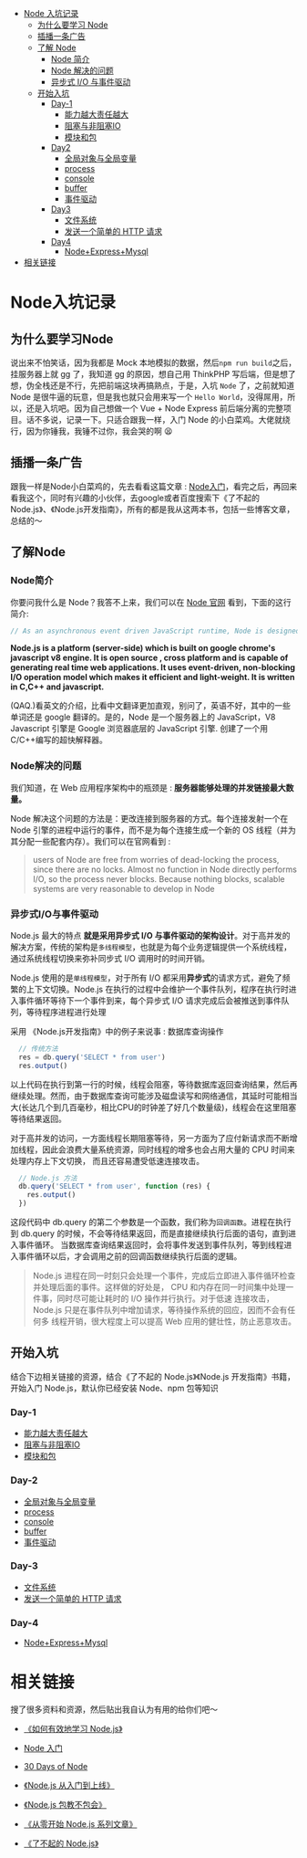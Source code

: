 - [Node 入坑记录](#Node入坑记录)
  - [为什么要学习 Node](#为什么要学习Node)
  - [插播一条广告](#插播一条广告)
  - [了解 Node](#了解Node)
    - [Node 简介](#Node简介)
    - [Node 解决的问题](#Node解决的问题)
    - [异步式 I/O 与事件驱动](#异步式io与事件驱动)
  - [开始入坑](#开始入坑)
    - [Day-1](./Day1/README.md)
      - [能力越大责任越大](./Day1/README.md/#能力越大责任越大)
      - [阻塞与非阻塞IO](./Day1/README.md/#阻塞与非阻塞io)
      - [模块和包](./Day1/README.md/#模块和包)
    - [Day2](./Day2/README.md)
      - [全局对象与全局变量](./Day2/README.md/#全局对象与全局变量)
      - [process](./Day2/README.md/#process)
      - [console](./Day2/README.md/#console)
      - [buffer](./Day2/README.md/#buffer)
      - [事件驱动](./Day2/README.md/#事件驱动)
    - [Day3](./Day3/README.md)
      - [文件系统](./Day3/README.md/#文件系统)
      - [发送一个简单的 HTTP 请求](./Day3/README.md/#发送一个简单的HTTP请求)
    - [Day4](./Day4/README.md)
      - [Node+Express+Mysql](./Day4/README.md#%E5%BC%80%E5%A7%8B%E6%89%8B%E6%8A%8A%E6%89%8B%E6%90%AD%E5%BB%BA%E4%B8%80%E4%B8%AA-node--express--mysql)
- [相关链接](#相关链接)

# Node入坑记录

## 为什么要学习Node

说出来不怕笑话，因为我都是 Mock 本地模拟的数据，然后`npm run build`之后，挂服务器上就 gg 了，我知道 gg 的原因，想自己用 ThinkPHP 写后端，但是想了想，伪全栈还是不行，先把前端这块再搞熟点，于是，入坑 `Node` 了，之前就知道 Node 是很牛逼的玩意，但是我也就只会用来写一个 `Hello World`，没得屌用，所以，还是入坑吧。因为自己想做一个 Vue + Node Express 前后端分离的完整项目。话不多说，记录一下。只适合跟我一样，入门 Node 的小白菜鸡。大佬就绕行，因为你锤我，我锤不过你，我会哭的啊 😫

## 插播一条广告
跟我一样是Node小白菜鸡的，先去看看这篇文章 : [Node入门](https://www.nodebeginner.org/index-zh-cn.html)，看完之后，再回来看我这个，同时有兴趣的小伙伴，去google或者百度搜索下《了不起的Node.js》、《Node.js开发指南》，所有的都是我从这两本书，包括一些博客文章，总结的～

## 了解Node

### Node简介

你要问我什么是 Node？我答不上来，我们可以在 [Node 官网](https://nodejs.org/en/about/) 看到，下面的这行简介:

```javascript
// As an asynchronous event driven JavaScript runtime, Node is designed to build scalable network applications
```

<strong> Node.js is a platform (server-side) which is built on google chrome's javascript v8 engine. It is open source , cross platform and is capable of generating real time web applications. It uses event-driven, non-blocking I/O operation model which makes it efficient and light-weight. It is written in C,C++ and javascript.</strong>

(QAQ.)看英文的介绍，比看中文翻译更加直观，别问了，英语不好，其中的一些单词还是 google 翻译的。是的，Node 是一个服务器上的 JavaScript，V8 Javascript 引擎是 Google 浏览器底层的 JavaScript 引擎. 创建了一个用 C/C++编写的超快解释器。

### Node解决的问题

我们知道，在 Web 应用程序架构中的瓶颈是 : **服务器能够处理的并发链接最大数量。**

Node 解决这个问题的方法是：更改连接到服务器的方式。每个连接发射一个在 Node 引擎的进程中运行的事件，而不是为每个连接生成一个新的 OS 线程（并为其分配一些配套内存）。我们可以在官网看到 :

> users of Node are free from worries of dead-locking the process, since there are no locks. Almost no function in Node directly performs I/O, so the process never blocks. Because nothing blocks, scalable systems are very reasonable to develop in Node

### 异步式I/O与事件驱动

Node.js 最大的特点 <strong>就是采用异步式 I/O 与事件驱动的架构设计</strong>。对于高并发的解决方案，传统的架构是`多线程模型`，也就是为每个业务逻辑提供一个系统线程，通过系统线程切换来弥补同步式 I/O 调用时的时间开销。

Node.js 使用的是`单线程模型`，对于所有 I/O 都采用<strong>异步式</strong>的请求方式，避免了频繁的上下文切换。Node.js 在执行的过程中会维护一个事件队列，程序在执行时进入事件循环等待下一个事件到来，每个异步式 I/O 请求完成后会被推送到事件队列，等待程序进程进行处理

采用 《Node.js开发指南》中的例子来说事 : 数据库查询操作
```javascript
  // 传统方法
  res = db.query('SELECT * from user')
  res.output()
```
以上代码在执行到第一行的时候，线程会阻塞，等待数据库返回查询结果，然后再继续处理。然而，由于数据库查询可能涉及磁盘读写和网络通信，其延时可能相当大(长达几个到几百毫秒，相比CPU的时钟差了好几个数量级)，线程会在这里阻塞等待结果返回。

对于高并发的访问，一方面线程长期阻塞等待，另一方面为了应付新请求而不断增加线程，因此会浪费大量系统资源，同时线程的增多也会占用大量的 CPU 时间来处理内存上下文切换， 而且还容易遭受低速连接攻击。

```javascript
  // Node.js 方法
  db.query('SELECT * from user', function (res) {
    res.output()
  })
```
这段代码中 db.query 的第二个参数是一个函数，我们称为`回调函数`。进程在执行到 db.query 的时候，不会等待结果返回，而是直接继续执行后面的语句，直到进入事件循环。 当数据库查询结果返回时，会将事件发送到事件队列，等到线程进入事件循环以后，才会调用之前的回调函数继续执行后面的逻辑。

> Node.js 进程在同一时刻只会处理一个事件，完成后立即进入事件循环检查并处理后面的事件。这样做的好处是， CPU 和内存在同一时间集中处理一件事，同时尽可能让耗时的 I/O 操作并行执行。对于低速 连接攻击，Node.js 只是在事件队列中增加请求，等待操作系统的回应，因而不会有任何多 线程开销，很大程度上可以提高 Web 应用的健壮性，防止恶意攻击。

## 开始入坑

结合下边相关链接的资源，结合《了不起的 Node.js》《Node.js 开发指南》书籍，开始入门 Node.js，默认你已经安装 Node、npm 包等知识

### Day-1

- [能力越大责任越大](./Day1/README.md/#能力越大责任越大)
- [阻塞与非阻塞IO](./Day1/README.md/#阻塞与非阻塞io)
- [模块和包](./Day1/README.md/#模块和包)

### Day-2
- [全局对象与全局变量](./Day2/README.md/#全局对象与全局变量)
- [process](./Day2/README.md/#process)
- [console](./Day2/README.md/#console)
- [buffer](./Day2/README.md/#buffer)
- [事件驱动](./Day2/README.md/#事件驱动)

### Day-3
- [文件系统](./Day3/README.md/#文件系统)
- [发送一个简单的 HTTP 请求](./Day3/README.md/#发送一个简单的HTTP请求)

### Day-4
- [Node+Express+Mysql](./Day4/README.md#%E5%BC%80%E5%A7%8B%E6%89%8B%E6%8A%8A%E6%89%8B%E6%90%AD%E5%BB%BA%E4%B8%80%E4%B8%AA-node--express--mysql)


# 相关链接

搜了很多资料和资源，然后贴出我自认为有用的给你们吧～

- [《如何有效地学习 Node.js》](https://www.zhihu.com/question/19793473)

- [ Node 入门 ](https://www.nodebeginner.org/index-zh-cn.html#a-full-blown-web-application-with-nodejs)

- [ 30 Days of Node ](https://www.nodejsera.com/nodejs-tutorial-day1-thebeginning.html)

- [《Node.js 从入门到上线》](https://cnodejs.org/topic/5b1939ad29e6e510415b2916)

- [ 《Node.js 包教不包会》](https://github.com/alsotang/node-lessons)

- [ 《从零开始 Node.js 系列文章》](http://blog.fens.me/series-nodejs/)

- [ 《了不起的 Node.js》](./README.md)
